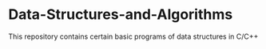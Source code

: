# Data-Structures-and-Algorithms
 This repository contains certain basic programs of data structures in C/C++

